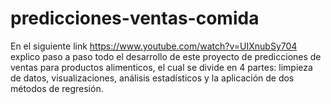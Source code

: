 # predicciones-ventas-comida
En el siguiente link https://www.youtube.com/watch?v=UIXnubSy704  explico paso a paso todo el desarrollo de este proyecto de predicciones de ventas para productos alimenticos, el cual se divide en 4 partes: limpieza de datos, visualizaciones, análisis estadísticos y la aplicación de dos métodos de regresión.
